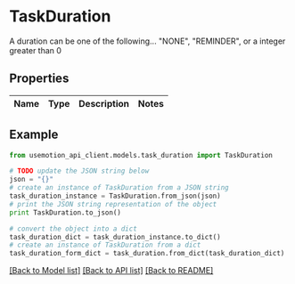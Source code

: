 # TaskDuration

A duration can be one of the following... \"NONE\", \"REMINDER\", or a integer greater than 0

## Properties
Name | Type | Description | Notes
------------ | ------------- | ------------- | -------------

## Example

```python
from usemotion_api_client.models.task_duration import TaskDuration

# TODO update the JSON string below
json = "{}"
# create an instance of TaskDuration from a JSON string
task_duration_instance = TaskDuration.from_json(json)
# print the JSON string representation of the object
print TaskDuration.to_json()

# convert the object into a dict
task_duration_dict = task_duration_instance.to_dict()
# create an instance of TaskDuration from a dict
task_duration_form_dict = task_duration.from_dict(task_duration_dict)
```
[[Back to Model list]](../README.md#documentation-for-models) [[Back to API list]](../README.md#documentation-for-api-endpoints) [[Back to README]](../README.md)



